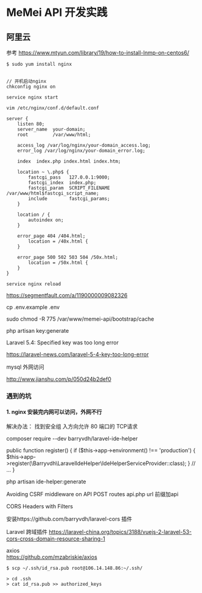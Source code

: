 # MeMei API 开发实践


## 阿里云

参考 https://www.mtyun.com/library/19/how-to-install-lnmp-on-centos6/

```
$ sudo yum install nginx


// 开机启动nginx
chkconfig nginx on

service nginx start

vim /etc/nginx/conf.d/default.conf

server {
    listen 80;
    server_name  your-domain;
    root         /var/www/html;

    access_log /var/log/nginx/your-domain_access.log;
    error_log /var/log/nginx/your-domain_error.log;

    index  index.php index.html index.htm;

    location ~ \.php$ {
        fastcgi_pass   127.0.0.1:9000;
        fastcgi_index  index.php;
        fastcgi_param  SCRIPT_FILENAME  /var/www/html$fastcgi_script_name;
        include        fastcgi_params;
    }

    location / {
        autoindex on;
    }

    error_page 404 /404.html;
        location = /40x.html {
    }

    error_page 500 502 503 504 /50x.html;
        location = /50x.html {
    }
}

service nginx reload

```


https://segmentfault.com/a/1190000009082326

cp .env.example .env

sudo chmod -R 775 /var/www/memei-api/bootstrap/cache

php artisan key:generate


Laravel 5.4: Specified key was too long error

https://laravel-news.com/laravel-5-4-key-too-long-error


mysql 外网访问

http://www.jianshu.com/p/050d24b2def0

### 遇到的坑

#### 1. nginx 安装完内网可以访问，外网不行

解决办法： 找到安全组 入方向允许 80 端口的 TCP请求


composer require --dev barryvdh/laravel-ide-helper

public function register()
{
    if ($this->app->environment() !== 'production') {
        $this->app->register(\Barryvdh\LaravelIdeHelper\IdeHelperServiceProvider::class);
    }
    // ...
}

php artisan ide-helper:generate


Avoiding CSRF middleware on API POST routes
api.php
url 前缀加api

CORS Headers with Filters


安装https://github.com/barryvdh/laravel-cors 插件

Laravel 跨域插件
https://laravel-china.org/topics/3188/vuejs-2-laravel-53-cors-cross-domain-resource-sharing-1

axios  
https://github.com/mzabriskie/axios



    $ scp ~/.ssh/id_rsa.pub root@106.14.148.86:~/.ssh/

    > cd .ssh
    > cat id_rsa.pub >> authorized_keys
